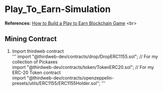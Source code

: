 # Play_To_Earn-Simulation
**References:** [How to Build a Play to Earn Blockchain Game]([https://ithelp.ithome.com.tw/articles/10297084](https://www.youtube.com/watch?v=iTfQh5m8HF8&t=2s)) <br>
## Mining Contract
1. Import thirdweb contract <br>
  '''
  import "@thirdweb-dev/contracts/drop/DropERC1155.sol"; // For my collection of Pickaxes <br>
  import "@thirdweb-dev/contracts/token/TokenERC20.sol"; // For my ERC-20 Token contract <br>
  import "@thirdweb-dev/contracts/openzeppelin-presets/utils/ERC1155/ERC1155Holder.sol";
  '''
